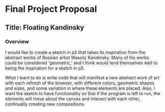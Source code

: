 # Final Project Proposal

## Title: Floating Kandinsky

### Overview
I would like to create a sketch in p5 that takes its inspiration from the abstract works of Russian artist Wassily Kandinsky. Many of his works could be considered 'geometric,' and I think would lend themselves well to being the inspiration for a sketch in p5.

What I want to do is write code that will manifest a new abstract work of art with each refresh of the browser, with different colors, geometric shapes and sizes, and some variation in where these elements are placed. Also, I want the sketch to have functionality so that if the program is left to run, the elements will move about the canvas and interact with each other, continually creating new compositions. 
